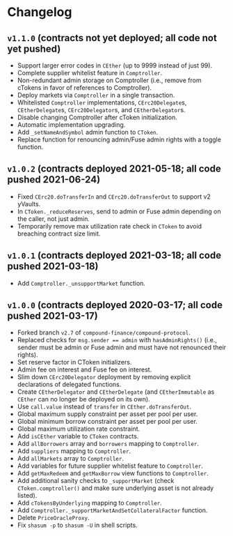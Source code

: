# Changelog

## `v1.1.0` (contracts not yet deployed; all code not yet pushed)

* Support larger error codes in `CEther` (up to 9999 instead of just 99).
* Complete supplier whitelist feature in `Comptroller`.
* Non-redundant admin storage on Comptroller (i.e., remove from cTokens in favor of references to Comptroller).
* Deploy markets via `Comptroller` in a single transaction.
* Whitelisted `Comptroller` implementations, `CErc20Delegate`s, `CEtherDelegate`s, `CErc20Delegator`s, and `CEtherDelegator`s.
* Disable changing Comptroller after cToken initialization.
* Automatic implementation upgrading.
* Add `_setNameAndSymbol` admin function to `CToken`.
* Replace function for renouncing admin/Fuse admin rights with a toggle function.

## `v1.0.2` (contracts deployed 2021-05-18; all code pushed 2021-06-24)

* Fixed `CErc20.doTransferIn` and `CErc20.doTransferOut` to support v2 yVaults.
* In `CToken._reduceReserves`, send to admin or Fuse admin depending on the caller, not just admin.
* Temporarily remove max utilization rate check in `CToken` to avoid breaching contract size limit.

## `v1.0.1` (contracts deployed 2021-03-18; all code pushed 2021-03-18)

* Add `Comptroller._unsupportMarket` function.

## `v1.0.0` (contracts deployed 2020-03-17; all code pushed 2021-03-17)

* Forked branch `v2.7` of `compound-finance/compound-protocol`.
* Replaced checks for `msg.sender == admin` with `hasAdminRights()` (i.e., sender must be admin or Fuse admin and must have not renounced their rights).
* Set reserve factor in CToken initializers.
* Admin fee on interest and Fuse fee on interest.
* Slim down `CErc20Delegator` deployment by removing explicit declarations of delegated functions.
* Create `CEtherDelegator` and `CEtherDelegate` (and `CEtherImmutable` as `CEther` can no longer be deployed on its own).
* Use `call.value` instead of `transfer` in `CEther.doTransferOut`.
* Global maximum supply constraint per asset per pool per user.
* Global minimum borrow constraint per asset per pool per user.
* Global maximum utilization rate constraint.
* Add `isCEther` variable to `CToken` contracts.
* Add `allBorrowers` array and `borrowers` mapping to `Comptroller`.
* Add `suppliers` mapping to `Comptroller`.
* Add `allMarkets` array to `Comptroller`.
* Add variables for future supplier whitelist feature to `Comptroller`.
* Add `getMaxRedeem` and `getMaxBorrow` view functions to `Comptroller`.
* Add additional sanity checks to `_supportMarket` (check `CToken.comptroller()` and make sure underlying asset is not already listed).
* Add `cTokensByUnderlying` mapping to `Comptroller`.
* Add `Comptroller._supportMarketAndSetCollateralFactor` function.
* Delete `PriceOracleProxy`.
* Fix `shasum -p` to `shasum -U` in shell scripts.
